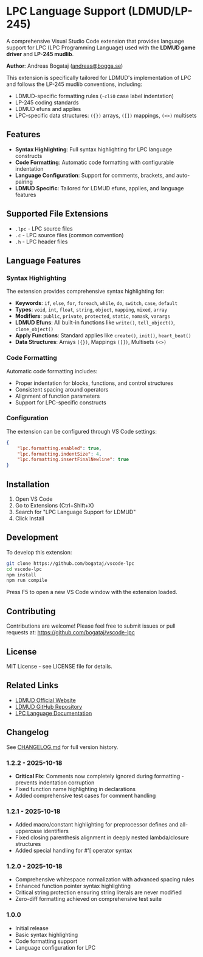 # LPC Language Support (LDMUD/LP-245)

A comprehensive Visual Studio Code extension that provides language support for LPC (LPC Programming Language) used with the **LDMUD game driver** and **LP-245 mudlib**.

**Author**: Andreas Bogataj (andreas@bogga.se)

This extension is specifically tailored for LDMUD's implementation of LPC and follows the LP-245 mudlib conventions, including:
- LDMUD-specific formatting rules (`-cli0` case label indentation)
- LP-245 coding standards
- LDMUD efuns and applies
- LPC-specific data structures: `({})` arrays, `([])` mappings, `(<>)` multisets

## Features

- **Syntax Highlighting**: Full syntax highlighting for LPC language constructs
- **Code Formatting**: Automatic code formatting with configurable indentation
- **Language Configuration**: Support for comments, brackets, and auto-pairing
- **LDMUD Specific**: Tailored for LDMUD efuns, applies, and language features

## Supported File Extensions

- `.lpc` - LPC source files
- `.c` - LPC source files (common convention)
- `.h` - LPC header files

## Language Features

### Syntax Highlighting

The extension provides comprehensive syntax highlighting for:

- **Keywords**: `if`, `else`, `for`, `foreach`, `while`, `do`, `switch`, `case`, `default`
- **Types**: `void`, `int`, `float`, `string`, `object`, `mapping`, `mixed`, `array`
- **Modifiers**: `public`, `private`, `protected`, `static`, `nomask`, `varargs`
- **LDMUD Efuns**: All built-in functions like `write()`, `tell_object()`, `clone_object()`
- **Apply Functions**: Standard applies like `create()`, `init()`, `heart_beat()`
- **Data Structures**: Arrays `({})`, Mappings `([])`, Multisets `(<>)`

### Code Formatting

Automatic code formatting includes:
- Proper indentation for blocks, functions, and control structures
- Consistent spacing around operators
- Alignment of function parameters
- Support for LPC-specific constructs

### Configuration

The extension can be configured through VS Code settings:

```json
{
    "lpc.formatting.enabled": true,
    "lpc.formatting.indentSize": 4,
    "lpc.formatting.insertFinalNewline": true
}
```

## Installation

1. Open VS Code
2. Go to Extensions (Ctrl+Shift+X)
3. Search for "LPC Language Support for LDMUD"
4. Click Install

## Development

To develop this extension:

```bash
git clone https://github.com/bogataj/vscode-lpc
cd vscode-lpc
npm install
npm run compile
```

Press F5 to open a new VS Code window with the extension loaded.

## Contributing

Contributions are welcome! Please feel free to submit issues or pull requests at:
https://github.com/bogataj/vscode-lpc

## License

MIT License - see LICENSE file for details.

## Related Links

- [LDMUD Official Website](http://www.ldmud.eu/)
- [LDMUD GitHub Repository](https://github.com/ldmud/ldmud)
- [LPC Language Documentation](http://www.ldmud.eu/doc/)

## Changelog

See [CHANGELOG.md](CHANGELOG.md) for full version history.

### 1.2.2 - 2025-10-18
- **Critical Fix**: Comments now completely ignored during formatting - prevents indentation corruption
- Fixed function name highlighting in declarations
- Added comprehensive test cases for comment handling

### 1.2.1 - 2025-10-18
- Added macro/constant highlighting for preprocessor defines and all-uppercase identifiers
- Fixed closing parenthesis alignment in deeply nested lambda/closure structures
- Added special handling for #'[ operator syntax

### 1.2.0 - 2025-10-18
- Comprehensive whitespace normalization with advanced spacing rules
- Enhanced function pointer syntax highlighting
- Critical string protection ensuring string literals are never modified
- Zero-diff formatting achieved on comprehensive test suite

### 1.0.0
- Initial release
- Basic syntax highlighting
- Code formatting support
- Language configuration for LPC